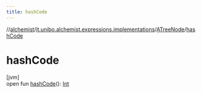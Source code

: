 ```yaml
---
title: hashCode
---
```

//[alchemist](../../../index.html)/[it.unibo.alchemist.expressions.implementations](../index.html)/[ATreeNode](index.html)/[hashCode](hash-code.html)



# hashCode



[jvm]\
open fun [hashCode](hash-code.html)(): [Int](https://kotlinlang.org/api/latest/jvm/stdlib/kotlin/-int/index.html)




